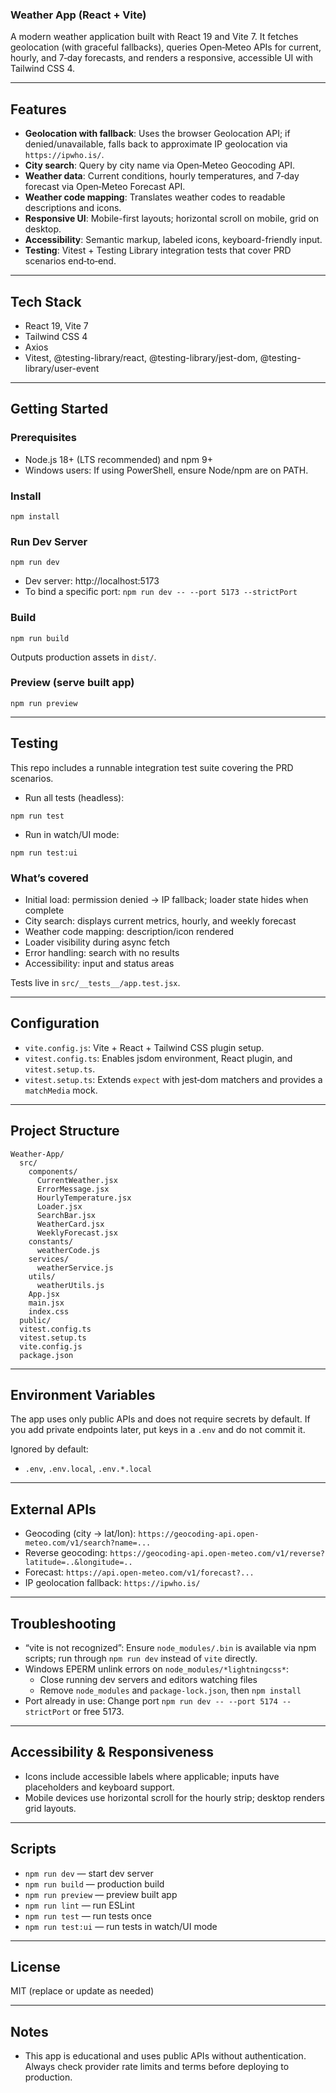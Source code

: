 ### Weather App (React + Vite)

A modern weather application built with React 19 and Vite 7. It fetches geolocation (with graceful fallbacks), queries Open‑Meteo APIs for current, hourly, and 7‑day forecasts, and renders a responsive, accessible UI with Tailwind CSS 4.

---

## Features
- **Geolocation with fallback**: Uses the browser Geolocation API; if denied/unavailable, falls back to approximate IP geolocation via `https://ipwho.is/`.
- **City search**: Query by city name via Open‑Meteo Geocoding API.
- **Weather data**: Current conditions, hourly temperatures, and 7‑day forecast via Open‑Meteo Forecast API.
- **Weather code mapping**: Translates weather codes to readable descriptions and icons.
- **Responsive UI**: Mobile-first layouts; horizontal scroll on mobile, grid on desktop.
- **Accessibility**: Semantic markup, labeled icons, keyboard-friendly input.
- **Testing**: Vitest + Testing Library integration tests that cover PRD scenarios end‑to‑end.

---

## Tech Stack
- React 19, Vite 7
- Tailwind CSS 4
- Axios
- Vitest, @testing-library/react, @testing-library/jest-dom, @testing-library/user-event

---

## Getting Started

### Prerequisites
- Node.js 18+ (LTS recommended) and npm 9+
- Windows users: If using PowerShell, ensure Node/npm are on PATH.

### Install
```
npm install
```

### Run Dev Server
```
npm run dev
```
- Dev server: http://localhost:5173
- To bind a specific port: `npm run dev -- --port 5173 --strictPort`

### Build
```
npm run build
```
Outputs production assets in `dist/`.

### Preview (serve built app)
```
npm run preview
```

---

## Testing
This repo includes a runnable integration test suite covering the PRD scenarios.

- Run all tests (headless):
```
npm run test
```
- Run in watch/UI mode:
```
npm run test:ui
```

### What’s covered
- Initial load: permission denied → IP fallback; loader state hides when complete
- City search: displays current metrics, hourly, and weekly forecast
- Weather code mapping: description/icon rendered
- Loader visibility during async fetch
- Error handling: search with no results
- Accessibility: input and status areas

Tests live in `src/__tests__/app.test.jsx`.

---

## Configuration
- `vite.config.js`: Vite + React + Tailwind CSS plugin setup.
- `vitest.config.ts`: Enables jsdom environment, React plugin, and `vitest.setup.ts`.
- `vitest.setup.ts`: Extends `expect` with jest‑dom matchers and provides a `matchMedia` mock.

---

## Project Structure
```
Weather-App/
  src/
    components/
      CurrentWeather.jsx
      ErrorMessage.jsx
      HourlyTemperature.jsx
      Loader.jsx
      SearchBar.jsx
      WeatherCard.jsx
      WeeklyForecast.jsx
    constants/
      weatherCode.js
    services/
      weatherService.js
    utils/
      weatherUtils.js
    App.jsx
    main.jsx
    index.css
  public/  
  vitest.config.ts
  vitest.setup.ts
  vite.config.js
  package.json
```

---

## Environment Variables
The app uses only public APIs and does not require secrets by default. If you add private endpoints later, put keys in a `.env` and do not commit it.

Ignored by default:
- `.env`, `.env.local`, `.env.*.local`

---

## External APIs
- Geocoding (city → lat/lon): `https://geocoding-api.open-meteo.com/v1/search?name=...`
- Reverse geocoding: `https://geocoding-api.open-meteo.com/v1/reverse?latitude=..&longitude=..`
- Forecast: `https://api.open-meteo.com/v1/forecast?...`
- IP geolocation fallback: `https://ipwho.is/`

---

## Troubleshooting
- “vite is not recognized”: Ensure `node_modules/.bin` is available via npm scripts; run through `npm run dev` instead of `vite` directly.
- Windows EPERM unlink errors on `node_modules/*lightningcss*`:
  - Close running dev servers and editors watching files
  - Remove `node_modules` and `package-lock.json`, then `npm install`
- Port already in use: Change port `npm run dev -- --port 5174 --strictPort` or free 5173.

---

## Accessibility & Responsiveness
- Icons include accessible labels where applicable; inputs have placeholders and keyboard support.
- Mobile devices use horizontal scroll for the hourly strip; desktop renders grid layouts.

---

## Scripts
- `npm run dev` — start dev server
- `npm run build` — production build
- `npm run preview` — preview built app
- `npm run lint` — run ESLint
- `npm run test` — run tests once
- `npm run test:ui` — run tests in watch/UI mode

---

## License
MIT (replace or update as needed)

---

## Notes
- This app is educational and uses public APIs without authentication. Always check provider rate limits and terms before deploying to production.
